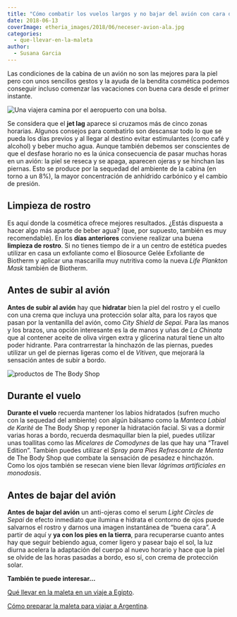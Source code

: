 ```yaml
---
title: "Cómo combatir los vuelos largos y no bajar del avión con cara de acelga"
date: 2018-06-13
coverImage: etheria_images/2018/06/neceser-avion-ala.jpg
categories: 
  - que-llevar-en-la-maleta
author: 
  - Susana Garcia
---
```


Las condiciones de la cabina de un avión no son las mejores para la piel pero con unos 
sencillos gestos y la ayuda de la bendita cosmética podemos conseguir incluso comenzar 
las vacaciones con buena cara desde el primer instante. 

![Una viajera camina por el aeropuerto con una bolsa.](etheria_images/2018/06/neceser-para-avion-mujer-aerpuerto-1024x683.jpg "la piel se apaga tras los vuelos largos")

Se considera que el **jet lag** aparece si cruzamos más de cinco zonas horarias. Algunos 
consejos para combatirlo son descansar todo lo que se pueda los días previos y al llegar 
al destino evitar estimulantes (como café y alcohol) y beber mucho agua. Aunque también 
debemos ser conscientes de que el desfase horario no es la única consecuencia de pasar 
muchas horas en un avión: la piel se reseca y se apaga, aparecen ojeras y se hinchan las 
piernas. Esto se produce por la sequedad del ambiente de la cabina (en torno a un 8%), 
la mayor concentración de anhídrido carbónico y el cambio de presión. 

## Limpieza de rostro

Es aquí donde la cosmética ofrece mejores resultados. ¿Estás dispuesta a hacer algo más 
aparte de beber agua? (que, por supuesto, también es muy recomendable). En los **días 
anteriores** conviene realizar una buena **limpieza de rostro**. Si no tienes tiempo de 
ir a un centro de estética puedes utilizar en casa un exfoliante como el Biosource Gelée 
Exfoliante de Biotherm y aplicar una mascarilla muy nutritiva como la nueva _Life 
Plankton Mask_ también de Biotherm. 

## Antes de subir al avión

**Antes de subir al avión** hay que **hidratar** bien la piel del rostro y el cuello con 
una crema que incluya una protección solar alta, para los rayos que pasan por la 
ventanilla del avión, como _City Shield de Sepai_. Para las manos y los brazos, una 
opción interesante es la de manos y uñas de _La Chinata_ que al contener aceite de oliva 
virgen extra y glicerina natural tiene un alto poder hidrante. Para contrarrestar la 
hinchazón de las piernas, puedes utilizar un gel de piernas ligeras como el de 
_Vitiven_, que mejorará la sensación antes de subir a bordo. 

![productos de The Body Shop](etheria_images/2022/09/maleta-argentina-neceser.jpg "Productos perfectos para viaje de The Body Shop: jabón sólido e hidratante con protección solar")

## Durante el vuelo

**Durante el vuelo** recuerda mantener los labios hidratados (sufren mucho con la 
sequedad del ambiente) con algún bálsamo como la _Manteca Labial de Karité_ de The Body 
Shop y reponer la hidratación facial. Si vas a dormir varias horas a bordo, recuerda 
desmaquillar bien la piel, puedes utilizar unas toallitas como las _Micelares de 
Comodynes_ de las que hay una “Travel Edition”. También puedes utilizar el _Spray para 
Pies Refrescante de Menta_ de The Body Shop que combate la sensación de pesadez e 
hinchazón. Como los ojos también se resecan viene bien llevar _lágrimas artificiales en 
monodosis_. 

## Antes de bajar del avión

**Antes de bajar del avión** un anti-ojeras como el serum _Light Circles de Sepai_ de 
efecto inmediato que ilumina e hidrata el contorno de ojos puede salvarnos el rostro y 
darnos una imagen instantánea de “buena cara”. A partir de aquí y **ya con los pies en 
la tierra**, para recuperarse cuanto antes hay que seguir bebiendo agua, comer ligero y 
pasear bajo el sol, la luz diurna acelera la adaptación del cuerpo al nuevo horario y 
hace que la piel se olvide de las horas pasadas a bordo, eso sí, con crema de protección 
solar. 

**También te puede interesar...** 

[Qué llevar en la maleta en un viaje a 
Egipto](https://etheriamagazine.com/2023/02/01/que-llevar-en-la-maleta-egipto/). 

[Cómo preparar la maleta para viajar a 
Argentina](https://etheriamagazine.com/2022/09/14/que-llevar-maleta-argentina/).
